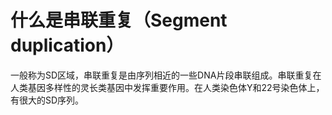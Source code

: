 # 什么是串联重复（Segment duplication）

一般称为SD区域，串联重复是由序列相近的一些DNA片段串联组成。串联重复在人类基因多样性的灵长类基因中发挥重要作用。在人类染色体Y和22号染色体上，有很大的SD序列。